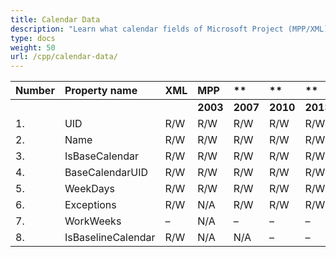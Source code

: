 ```yaml
---
title: Calendar Data
description: "Learn what calendar fields of Microsoft Project (MPP/XML) files are can be written or read by Aspose.Tasks for C++."
type: docs
weight: 50
url: /cpp/calendar-data/
---
```


|**Number** |**Property name** |**XML** |**MPP** |** |** |** |** |** |**Comments** |
| :- | :- | :- | :- | :- | :- | :- | :- | :- | :- |
| | | |**2003** |**2007** |**2010** |**2013** |**2016** |**2019** | |
|1. |UID |R/W |R/W |R/W |R/W |R/W |R/W |R/W | |
|2. |Name |R/W |R/W |R/W |R/W |R/W |R/W |R/W | |
|3. |IsBaseCalendar |R/W |R/W |R/W |R/W |R/W |R/W |R/W | |
|4. |BaseCalendarUID |R/W |R/W |R/W |R/W |R/W |R/W |R/W | |
|5. |WeekDays |R/W |R/W |R/W |R/W |R/W |R/W |R/W | |
|6. |Exceptions |R/W |N/A |R/W |R/W |R/W |R/W |R/W | |
|7. |WorkWeeks |– |N/A |– |– |– |– |– | |
|8. |IsBaselineCalendar |R/W |N/A |N/A |– |– |– |– | |

